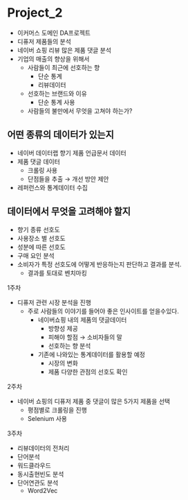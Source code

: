# Project_2

- 이커머스 도메인 DA프로젝트
- 디퓨저 제품들의 분석
- 네이버 쇼핑 리뷰 많은 제품 댓글 분석
- 기업의 매출의 향상을 위해서
    - 사람들이 최근에 선호하는 향
        - 단순 통계
        - 리뷰데이터
    - 선호하는 브랜드와 이유
        - 단순 통계 사용
    - 사람들의 불만에서 무엇을 고쳐야 하는가?

## 어떤 종류의 데이터가 있는지

- 네이버 데이터랩 향기 제품 언급문서 데이터
- 제품 댓글 데이터
    - 크롤링 사용
    - 단점들을 추출 → 개선 방안 제안
- 레퍼런스와 통계데이터 수집

## 데이터에서 무엇을 고려해야 할지

- 향기 종류 선호도
- 사용장소 별 선호도
- 성분에 따른 선호도
- 구매 요인 분석
- 소비자가 특정 선호도에 어떻게 반응하는지 판단하고 결과를 분석.
    - 결과를 토대로 벤치마킹

1주차

- 디퓨저 관련 시장 분석을 진행
    - 주로 사람들의 이야기를 들어야 좋은 인사이트를 얻을수있다.
        - 네이버쇼핑 내의 제품의 댓글데이터
            - 방향성 제공
            - 피해야 할점 → 소비자들의 말
            - 선호하는 향 분석
        - 기존에 나와있는 통계데이터를 활용할 예정
            - 시장의 변화
            - 제품 다양한 관점의 선호도 확인
        

2주차

- 네이버 쇼핑의 디퓨저 제품 중 댓글이 많은 5가지 제품을 선택
    - 평점별로 크롤링을 진행
    - Selenium 사용
    
3주차

- 리뷰데이터의 전처리
- 단어분석
- 워드클라우드
- 동시출현빈도 분석
- 단어연관도 분석 
    - Word2Vec

